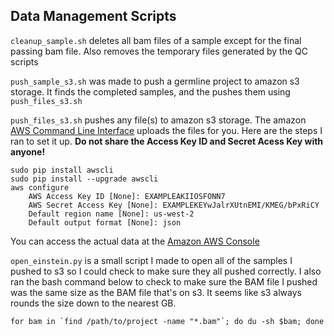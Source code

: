 ## Data Management Scripts
`cleanup_sample.sh` deletes all bam files of a sample except for the final passing bam file. 
Also removes the temporary files generated by the QC scripts

`push_sample_s3.sh` was made to push a germline project to amazon s3 storage. 
It finds the completed samples, and the pushes them using `push_files_s3.sh`

`push_files_s3.sh` pushes any file(s) to amazon s3 storage. 
The amazon [AWS Command Line Interface](http://docs.aws.amazon.com/cli/latest/userguide/cli-chap-welcome.html)
uploads the files for you. Here are the steps I ran to set it up. **Do not share the Access Key ID and Secret Acess Key with anyone!**

	sudo pip install awscli
	sudo pip install --upgrade awscli
	aws configure
		AWS Access Key ID [None]: EXAMPLEAKIIOSFONN7
		AWS Secret Access Key [None]: EXAMPLEKEYwJalrXUtnEMI/KMEG/bPxRiCY
		Default region name [None]: us-west-2
		Default output format [None]: json

You can access the actual data at the [Amazon AWS Console](https://console.aws.amazon.com/s3/home?region=us-west-2#)

`open_einstein.py` is a small script I made to open all of the samples I pushed to s3 so I could check to make sure
they all pushed correctly. I also ran the bash command below to check to make sure the BAM file I pushed was the same 
size as the BAM file that's on s3. It seems like s3 always rounds the size down to the nearest GB.

	for bam in `find /path/to/project -name "*.bam"`; do du -sh $bam; done

